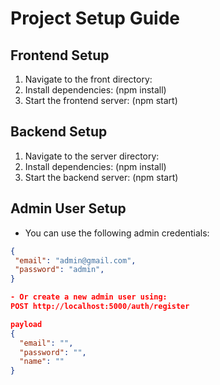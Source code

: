 # Project Setup Guide

## Frontend Setup

1. Navigate to the front directory:
2. Install dependencies: (npm install)
3. Start the frontend server: (npm start)

## Backend Setup

1. Navigate to the server directory:
2. Install dependencies: (npm install)
3. Start the backend server: (npm start)

## Admin User Setup

- You can use the following admin credentials:

```json
{
 "email": "admin@gmail.com",
 "password": "admin",
}

- Or create a new admin user using:
POST http://localhost:5000/auth/register

payload
{
  "email": "",
  "password": "",
  "name": ""
}
